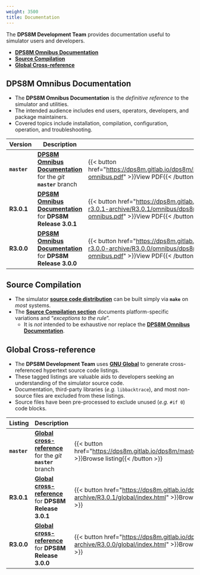 ```yaml
---
weight: 3500
title: Documentation
---
```

<!-- SPDX-License-Identifier: MIT-0 -->
<!-- Copyright (c) 2016-2025 The DPS8M Development Team -->
The **DPS8M Development Team** provides documentation useful to simulator users and developers.

* [**DPS8M Omnibus Documentation**](#dps8m-omnibus-documentation)
* [**Source Compilation**](#source-compilation)
* [**Global Cross-reference**](#global-cross-reference)

## DPS8M Omnibus Documentation

* The **DPS8M Omnibus Documentation** is the *definitive reference* to the simulator and utilities.
* The intended audience includes end users, operators, developers, and package maintainers.
* Covered topics include installation, compilation, configuration, operation, and troubleshooting.

| Version         | Description                                                      |                                                                                                     |
| :-------------- | ----------------------                                           | ------------------                                                                                  |
| **`master`**    | **[DPS8M Omnibus Documentation](https://dps8m.gitlab.io/dps8m/master/dps8m-omnibus.pdf)** for the *git* **`master`** branch | {{< button href="https://dps8m.gitlab.io/dps8m/master/dps8m-omnibus.pdf" >}}View PDF{{< /button >}} |
| **R3.0.1**    | **[DPS8M Omnibus Documentation](https://dps8m.gitlab.io/dps8m-r3.0.1-archive/R3.0.1/omnibus/dps8m-omnibus.pdf)** for **DPS8M Release 3.0.1** | {{< button href="https://dps8m.gitlab.io/dps8m-r3.0.1-archive/R3.0.1/omnibus/dps8m-omnibus.pdf" >}}View PDF{{< /button >}} |
| **R3.0.0**    | **[DPS8M Omnibus Documentation](https://dps8m.gitlab.io/dps8m-r3.0.0-archive/R3.0.0/omnibus/dps8m-omnibus.pdf)** for **DPS8M Release 3.0.0** | {{< button href="https://dps8m.gitlab.io/dps8m-r3.0.0-archive/R3.0.0/omnibus/dps8m-omnibus.pdf" >}}View PDF{{< /button >}} |

## Source Compilation

* The simulator [**source code distribution**](../Releases) can be built simply via **`make`** on *most* systems.
* The [**Source Compilation section**](Source_Compilation) documents platform-specific variations and “*exceptions to the rule*”.
  * It is *not* intended to be exhaustive  nor replace the [**DPS8M Omnibus Documentation**](#dps8m-omnibus-documentation).

## Global Cross-reference

* The **DPS8M Development Team** uses [**GNU Global**](http://www.gnu.org/software/global/) to generate cross-referenced hypertext source code listings.
* These tagged listings are valuable aids to developers seeking an understanding of the simulator source code.
* Documentation, third-party libraries (*e.g.* `libbacktrace`), and most non-source files are excluded from these listings.
* Source files have been pre-processed to exclude unused (*e.g.* `#if 0`) code blocks.

| Listing        | Description            |                    |
|:-------------- | ---------------------- | ------------------ |
| **`master`**     | [**Global cross-reference**](https://dps8m.gitlab.io/dps8m/master/global/index.html) for the *git* **`master`** branch | {{< button href="https://dps8m.gitlab.io/dps8m/master/global/index.html" >}}Browse listing{{< /button >}} |
| **R3.0.1**     | [**Global cross-reference**](https://dps8m.gitlab.io/dps8m-r3.0.1-archive/R3.0.1/global/index.html) for **DPS8M Release 3.0.1** | {{< button href="https://dps8m.gitlab.io/dps8m-r3.0.1-archive/R3.0.1/global/index.html" >}}Browse listing{{< /button >}} |
| **R3.0.0**     | [**Global cross-reference**](https://dps8m.gitlab.io/dps8m-r3.0.0-archive/R3.0.0/global/index.html) for **DPS8M Release 3.0.0** | {{< button href="https://dps8m.gitlab.io/dps8m-r3.0.0-archive/R3.0.0/global/index.html" >}}Browse listing{{< /button >}} |
